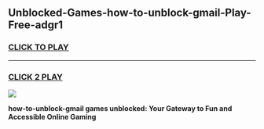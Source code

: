 
## Unblocked-Games-how-to-unblock-gmail-Play-Free-adgr1
<h3>
<a href="https://premium76.site?title=how-to-unblock-gmail&ref=20M">CLICK TO PLAY</a></h3>
<hr>

<h3>
<a href="https://premium76.site?title=how-to-unblock-gmail&ref=20M">CLICK 2 PLAY</a>
  
</h3>

<a href="https://premium76.site?title=how-to-unblock-gmail&ref=19M"><img src="https://clearcache.store/games.png"></a>


**how-to-unblock-gmail games unblocked: Your Gateway to Fun and Accessible Online Gaming**
